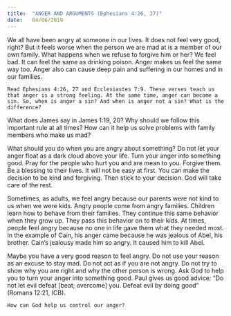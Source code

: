 ```yaml
---
title:  "ANGER AND ARGUMENTS (Ephesians 4:26, 27)"
date:   04/06/2019
---
```




We all have been angry at someone in our lives. It does not feel very good, right? But it feels worse when the person we are mad at is a member of our own family. What happens when we refuse to forgive him or her? We feel bad. It can feel the same as drinking poison. Anger makes us feel the same way too. Anger also can cause deep pain and suffering in our homes and in our families.

`Read Ephesians 4:26, 27 and Ecclesiastes 7:9. These verses teach us that anger is a strong feeling. At the same time, anger can become a sin. So, when is anger a sin? And when is anger not a sin? What is the difference?`

What does James say in James 1:19, 20? Why should we follow this important rule at all times? How can it help us solve problems with family members who make us mad?

What should you do when you are angry about something? Do not let your anger float as a dark cloud above your life. Turn your anger into something good. Pray for the people who hurt you and are mean to you. Forgive them. Be a blessing to their lives. It will not be easy at first. You can make the decision to be kind and forgiving. Then stick to your decision. God will take care of the rest.

Sometimes, as adults, we feel angry because our parents were not kind to us when we were kids. Angry people come from angry families. Children learn how to behave from their families. They continue this same behavior when they grow up. They pass this behavior on to their kids. At times, people feel angry because no one in life gave them what they needed most. In the example of Cain, his anger came because he was jealous of Abel, his brother. Cain’s jealousy made him so angry. It caused him to kill Abel.

Maybe you have a very good reason to feel angry. Do not use your reason as an excuse to stay mad. Do not act as if you are not angry. Do not try to show why you are right and why the other person is wrong. Ask God to help you to turn your anger into something good. Paul gives us good advice: “Do not let evil defeat [beat; overcome] you. Defeat evil by doing good” (Romans 12:21, ICB).

`How can God help us control our anger?`